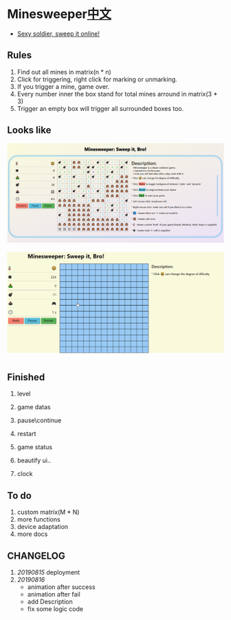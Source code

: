 # Minesweeper[中文](./README_ZH.md)

* [Sexy soldier, sweep it online!](https://wanderhuang.github.io/react-minesweeper-sweep-it/)

## Rules

1. Find out all mines in matrix(n * n)
2. Click for triggering, right click for marking or unmarking.
3. If you trigger a mine, game over.
4. Every number inner the box stand for total mines arround in matrix(3 * 3)
5. Trigger an empty box will trigger all surrounded boxes too.

## Looks like

![1565934382287](assets/1565934382287.png)

![Game gif](assets/minesweeper.gif)

## Finished

1. level

2. game datas

3. pause\continue

4. restart

5. game status

6. beautify ui..

7. clock

## To do

1. custom matrix(M * N)
2. more functions
3. device adaptation
4. more docs

## CHANGELOG

1. *20190815* deployment
2. *20190816*
   * animation after success
   * animation after fail
   * add Description
   * fix some logic code
